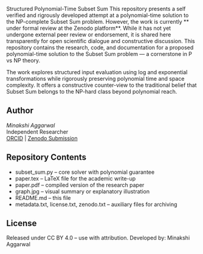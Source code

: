 
Structured Polynomial-Time Subset Sum
This repository presents a self verified and rigrously developed attempt at a polynomial-time solution to the NP-complete Subset Sum problem. However, the work is currently ** under formal review at the Zenodo platform**. While it has not yet undergone external peer review or endorsement, it is shared here transparently for open scientific dialogue and constructive discussion.
This repository contains the research, code, and documentation for a proposed polynomial-time solution to the Subset Sum problem — a cornerstone in P vs NP theory.


The work explores structured input evaluation using log and exponential transformations while rigorously preserving polynomial time and space complexity. It offers a constructive counter-view to the traditional belief that Subset Sum belongs to the NP-hard class beyond polynomial reach.

## Author
*Minakshi Aggarwal*  
Independent Researcher  
[ORCID](https://orcid.org) | [Zenodo Submission](https://zenodo.org)

## Repository Contents
- subset_sum.py – core solver with polynomial guarantee
- paper.tex – LaTeX file for the academic write-up
- paper.pdf – compiled version of the research paper
- graph.jpg – visual summary or explanatory illustration
- README.md – this file
- metadata.txt, license.txt, zenodo.txt – auxiliary files for archiving

## License
Released under CC BY 4.0 – use with attribution.
Developed by: Minakshi Aggarwal
